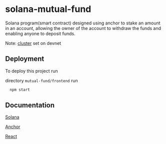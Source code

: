 
# solana-mutual-fund

Solana program(smart contract) designed using anchor to stake an amount in an account, allowing the owner of the account to withdraw the funds and enabling anyone to deposit funds.

Note: [cluster](https://docs.solana.com/cluster/overview) set on devnet
## Deployment

To deploy this project run

directory ``` mutual-fund/frontend ``` run

```bash
  npm start
```

## Documentation

[Solana](https://docs.solana.com/)

[Anchor](https://www.anchor-lang.com/)

[React](https://react.dev/)




